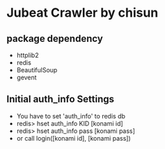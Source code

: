 # Jubeat Crawler by chisun

## package dependency
- httplib2
- redis
- BeautifulSoup
- gevent

## Initial auth_info Settings
- You have to set 'auth_info' to redis db
- redis> hset auth_info KID [konami id]
- redis> hset auth_info pass [konami pass]
- or call login([konami id], [konami pass])
